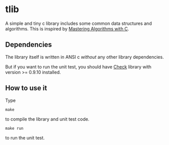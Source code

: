 # tlib
A simple and tiny c library includes some common data structures and algorithms.
This is inspired by [Mastering Algorithms with C](http://www.amazon.com/Mastering-Algorithms-C-Kyle-Loudon/dp/1565924533).

## Dependencies
The library itself is written in ANSI c *without* any other library dependencies.

But if you want to run the unit test, you should have [Check](http://check.sourceforge.net/) library with version >= 0.9.10 installed.

## How to use it
Type
```
make
```
to compile the library and unit test code.

```
make run
```
to run the unit test.

